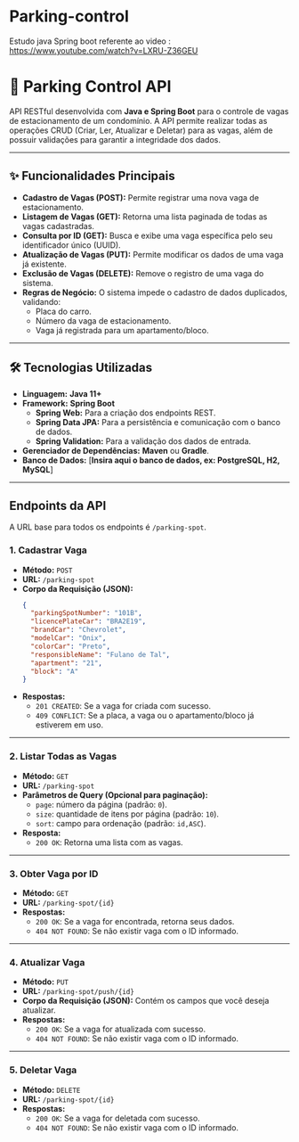 # Parking-control
Estudo java  Spring boot
referente ao video : https://www.youtube.com/watch?v=LXRU-Z36GEU
# 🚗 Parking Control API

API RESTful desenvolvida com **Java e Spring Boot** para o controle de vagas de estacionamento de um condomínio. A API permite realizar todas as operações CRUD (Criar, Ler, Atualizar e Deletar) para as vagas, além de possuir validações para garantir a integridade dos dados.

---

## ✨ Funcionalidades Principais

* **Cadastro de Vagas (POST):** Permite registrar uma nova vaga de estacionamento.
* **Listagem de Vagas (GET):** Retorna uma lista paginada de todas as vagas cadastradas.
* **Consulta por ID (GET):** Busca e exibe uma vaga específica pelo seu identificador único (UUID).
* **Atualização de Vagas (PUT):** Permite modificar os dados de uma vaga já existente.
* **Exclusão de Vagas (DELETE):** Remove o registro de uma vaga do sistema.
* **Regras de Negócio:** O sistema impede o cadastro de dados duplicados, validando:
    * Placa do carro.
    * Número da vaga de estacionamento.
    * Vaga já registrada para um apartamento/bloco.

---

## 🛠️ Tecnologias Utilizadas

* **Linguagem:** **Java 11+**
* **Framework:** **Spring Boot**
    * **Spring Web:** Para a criação dos endpoints REST.
    * **Spring Data JPA:** Para a persistência e comunicação com o banco de dados.
    * **Spring Validation:** Para a validação dos dados de entrada.
* **Gerenciador de Dependências:** **Maven** ou **Gradle**.
* **Banco de Dados:** [**Insira aqui o banco de dados, ex: PostgreSQL, H2, MySQL**]

---

## Endpoints da API

A URL base para todos os endpoints é `/parking-spot`.

### 1. Cadastrar Vaga

* **Método:** `POST`
* **URL:** `/parking-spot`
* **Corpo da Requisição (JSON):**
    ```json
    {
      "parkingSpotNumber": "101B",
      "licencePlateCar": "BRA2E19",
      "brandCar": "Chevrolet",
      "modelCar": "Onix",
      "colorCar": "Preto",
      "responsibleName": "Fulano de Tal",
      "apartment": "21",
      "block": "A"
    }
    ```
* **Respostas:**
    * `201 CREATED`: Se a vaga for criada com sucesso.
    * `409 CONFLICT`: Se a placa, a vaga ou o apartamento/bloco já estiverem em uso.

---

### 2. Listar Todas as Vagas

* **Método:** `GET`
* **URL:** `/parking-spot`
* **Parâmetros de Query (Opcional para paginação):**
    * `page`: número da página (padrão: `0`).
    * `size`: quantidade de itens por página (padrão: `10`).
    * `sort`: campo para ordenação (padrão: `id,ASC`).
* **Resposta:**
    * `200 OK`: Retorna uma lista com as vagas.

---

### 3. Obter Vaga por ID

* **Método:** `GET`
* **URL:** `/parking-spot/{id}`
* **Respostas:**
    * `200 OK`: Se a vaga for encontrada, retorna seus dados.
    * `404 NOT FOUND`: Se não existir vaga com o ID informado.

---

### 4. Atualizar Vaga

* **Método:** `PUT`
* **URL:** `/parking-spot/push/{id}`
* **Corpo da Requisição (JSON):** Contém os campos que você deseja atualizar.
* **Respostas:**
    * `200 OK`: Se a vaga for atualizada com sucesso.
    * `404 NOT FOUND`: Se não existir vaga com o ID informado.

---

### 5. Deletar Vaga

* **Método:** `DELETE`
* **URL:** `/parking-spot/{id}`
* **Respostas:**
    * `200 OK`: Se a vaga for deletada com sucesso.
    * `404 NOT FOUND`: Se não existir vaga com o ID informado.
